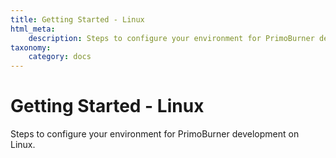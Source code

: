 ```yaml
---
title: Getting Started - Linux
html_meta:
    description: Steps to configure your environment for PrimoBurner development on Linux.
taxonomy:
    category: docs
---
```


# Getting Started - Linux

Steps to configure your environment for PrimoBurner development on Linux.
